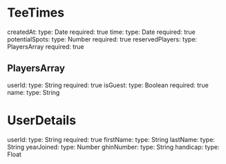 # TeeTimes

createdAt:
  type: Date
  required: true
time:
  type: Date
  required: true
potentialSpots:
  type: Number
  required: true
reservedPlayers:
  type: PlayersArray
  required: true

## PlayersArray

userId:
  type: String
  required: true
isGuest:
  type: Boolean
  required: true
name:
  type: String

# UserDetails

userId:
  type: String
  required: true
firstName:
  type: String
lastName:
  type: String
yearJoined:
  type: Number
ghinNumber:
  type: String
handicap:
  type: Float
